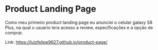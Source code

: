 # Product Landing Page
Como meu primeiro product landing page eu anunciei o celular galaxy S8 Plus, na qual o usuario tera acesso a review, especificações e a opção de comprar.

Link: https://luizfelipe9627.github.io/product-page/
